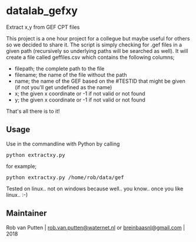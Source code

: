 # datalab_gefxy
Extract x,y from GEF CPT files

This project is a one hour project for a collegue but maybe useful for others so we decided to share it. The script is simply checking for .gef files in a given path (recursively so underlying paths will be searched as well). It will create a file called geffiles.csv which contains the following columns;

* filepath; the complete path to the file
* filename; the name of the file without the path
* name; the name of the GEF based on the #TESTID that might be given (if not you'll get undefined as the name)
* x; the given x coordinate or -1 if not valid or not found
* y; the given x coordinate or -1 if not valid or not found

That's all there is to it!

## Usage

Use in the commandline with Python by calling

<pre>
python extractxy.py <your path to the gef files>
</pre>

for example;

<pre>
python extractxy.py /home/rob/data/gef
</pre>

Tested on linux.. not on windows because well.. you know.. once you like linux.. :-)

## Maintainer
Rob van Putten | rob.van.putten@waternet.nl or breinbaasnl@gmail.com | 2018 
